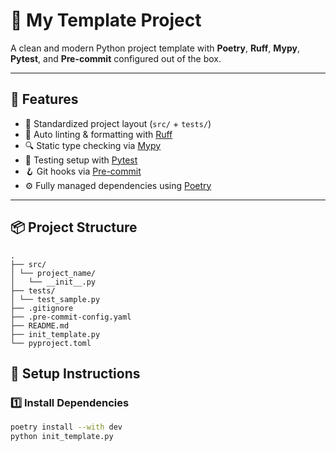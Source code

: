 # 🧩 My Template Project

A clean and modern Python project template with **Poetry**, **Ruff**, **Mypy**, **Pytest**, and **Pre-commit** configured out of the box.

---

## 🚀 Features

- 🧱 Standardized project layout (`src/` + `tests/`)
- 🧹 Auto linting & formatting with [Ruff](https://github.com/astral-sh/ruff)
- 🔍 Static type checking via [Mypy](https://mypy.readthedocs.io/)
- 🧪 Testing setup with [Pytest](https://pytest.org/)
- 🪝 Git hooks via [Pre-commit](https://pre-commit.com/)
- ⚙️ Fully managed dependencies using [Poetry](https://python-poetry.org/)

---

## 📦 Project Structure

```text
.
├── src/
│ └── project_name/
│   └── __init__.py
├── tests/
│ └── test_sample.py
├── .gitignore
├── .pre-commit-config.yaml
├── README.md
├── init_template.py
└── pyproject.toml
```

## 🧰 Setup Instructions

### 1️⃣ Install Dependencies

```bash
poetry install --with dev
python init_template.py
```
